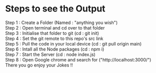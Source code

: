 <h1>Steps to see the Output</h1>
Step 1 : Create a Folder (Named : "anything you wish")<br>
Step 2 : Open terminal and cd over to that folder<br>
Step 3 : Initialise that folder to git (cd : git init)<br>
Step 4 : Set the git remote to this repo's src link<br>
Step 5 : Pull the code in your local device (cd : git pull origin main)<br>
Step 6 : Intall all the Node packages (cd : npm i)<br>
Step 7 : Start the Server (cd : node index.js)<br>
Step 8 : Open Google chrome and search for ("http://localhost:3000/")<br>
There you go enjoy your Jokes !!
